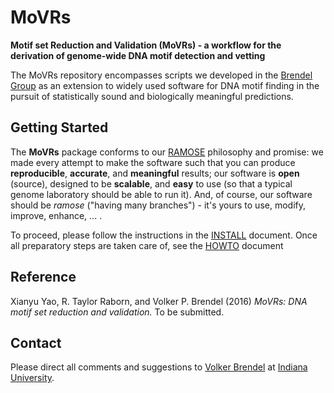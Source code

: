 # MoVRs
__Motif set Reduction and Validation (MoVRs) - a workflow for the derivation of genome-wide DNA motif detection and vetting__

The MoVRs repository encompasses scripts we developed in the [Brendel Group](http://brendelgroup.org/) as an extension to widely used software for DNA motif finding in the pursuit of statistically sound and biologically meaningful predictions.

## Getting Started

The __MoVRs__ package conforms to our [RAMOSE](https://github.com/BrendelGroup/)
philosophy and promise: we made every attempt to make the software such that
you can produce __reproducible__, __accurate__, and __meaningful__ results; our
software is __open__ (source), designed to be __scalable__, and __easy__ to use
(so that a typical genome laboratory should be able to run it).  And, of course,
our software should be _ramose_ ("having many branches") - it's yours to use,
modify, improve, enhance, ... .

To proceed, please follow the instructions in the [INSTALL](./INSTALL.md)
document.  Once all preparatory steps are taken care of, see the
[HOWTO](./HOWTO.md) document

## Reference

Xianyu Yao, R. Taylor Raborn, and Volker P. Brendel (2016) _MoVRs:
DNA motif set reduction and validation._ To be submitted.

## Contact

Please direct all comments and suggestions to
[Volker Brendel](<mailto:vbrendel@indiana.edu>)
at [Indiana University](http://brendelgroup.org/).
